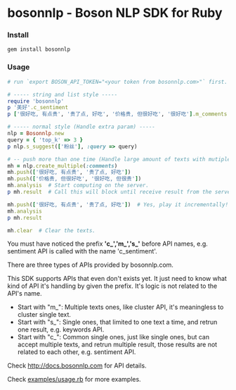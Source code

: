 # bosonnlp - Boson NLP SDK for Ruby

### Install

    gem install bosonnlp

### Usage

```ruby
# run `export BOSON_API_TOKEN="<your token from bosonnlp.com>"` first.

# ----- string and list style -----
require 'bosonnlp'
p '美好'.c_sentiment
p ['很好吃, 有点贵', '贵了点, 好吃', '价格贵, 但很好吃', '很好吃'].m_comments

# ----- normal style (Handle extra param) -----
nlp = Bosonnlp.new
query = { 'top_k' => 3 }
p nlp.s_suggest(['粉丝'], :query => query)

# -- push more than one time (Handle large amount of texts with mutiple API) --
mh = nlp.create_multiple(:comments)
mh.push(['很好吃, 有点贵', '贵了点, 好吃'])
mh.push(['价格贵, 但很好吃', '很好吃, 但很贵'])
mh.analysis  # Start computing on the server.
p mh.result  # Call this will block until receive result from the server.

mh.push(['很好吃, 有点贵', '贵了点, 好吃'])  # Yes, play it incrementally!
mh.analysis
p mh.result

mh.clear  # Clear the texts.
```

You must have noticed the prefix **'c_','m_','s_'** before API names, e.g. sentiment API is called with the name 'c_sentiment'.

There are three types of APIs provided by bosonnlp.com.

This SDK supports APIs that even don't exists yet. It just need to know what kind of API it's handling by given the prefix. It's logic is not related to the API's name.

- Start with "m_": Multiple texts ones, like cluster API, it's meaningless to
    cluster single text.
- Start with "s_": Single ones, that limited to one text a time, and retrun one
    result, e.g. keywords API.
- Start with "c_": Common single ones, just like single ones, but can accept
    multiple texts, and retrun multiple result, those results are not related
    to each other, e.g. sentiment API.


Check http://docs.bosonnlp.com for API details.

Check [examples/usage.rb](https://github.com/alal/bosonnlp/blob/master/examples/usage.rb) for more examples.
